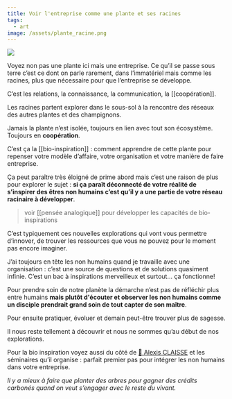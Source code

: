 ```yaml
---
title: Voir l'entreprise comme une plante et ses racines
tags:
  - art
image: /assets/plante_racine.png
---
```

![]({{page.image}})

Voyez non pas une plante ici mais une entreprise. Ce qu’il se passe sous terre c’est ce dont on parle rarement, dans l’immatériel mais comme les racines, plus que nécessaire pour que l’entreprise se développe.  
  
C’est les relations, la connaissance, la communication, la [[coopération]].  
  
Les racines partent explorer dans le sous-sol à la rencontre des réseaux des autres plantes et des champignons.  
  
Jamais la plante n’est isolée, toujours en lien avec tout son écosystème.  
Toujours en **coopération**.  
  
C’est ça la [[bio-inspiration]] : comment apprendre de cette plante pour repenser votre modèle d’affaire, votre organisation et votre manière de faire entreprise.  
  
Ça peut paraître très éloigné de prime abord mais c’est une raison de plus pour explorer le sujet : **si ça paraît déconnecté de votre réalité de s’inspirer des êtres non humains c’est qu’il y a une partie de votre réseau racinaire à développer**.  

> voir [[pensée analogique]] pour développer les capacités de bio-inspirations
  
C’est typiquement ces nouvelles explorations qui vont vous permettre d’innover, de trouver les ressources que vous ne pouvez pour le moment pas encore imaginer.  
  
J’ai toujours en tête les non humains quand je travaille avec une organisation : c’est une source de questions et de solutions quasiment infinie. C’est un bac à inspirations merveilleux et surtout… ça fonctionne!  
  
Pour prendre soin de notre planète la démarche n’est pas de réfléchir plus entre humains **mais plutôt d'écouter et observer les non humains comme un disciple prendrait grand soin de tout capter de son maître**.  
  
Pour ensuite pratiquer, évoluer et demain peut-être trouver plus de sagesse.  
  
Il nous reste tellement à découvrir et nous ne sommes qu’au début de nos explorations.  
  
Pour la bio inspiration voyez aussi du côté de [🌱 Alexis CLAISSE](https://www.linkedin.com/in/ACoAAAOuaKcB0PnjQuVc1fM7VAxqICjy-Q87WOg) et les séminaires qu’il organise : parfait premier pas pour intégrer les non humains dans votre entreprise.  
  
*Il y a mieux à faire que planter des arbres pour gagner des crédits carbonés quand on veut s’engager avec le reste du vivant.*